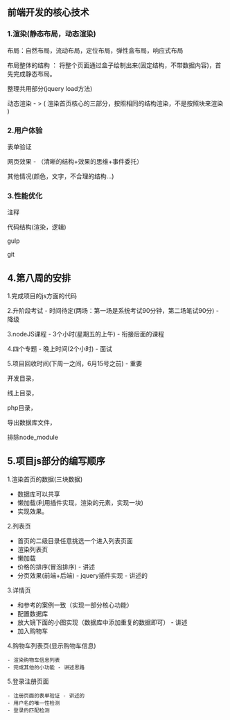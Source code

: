 ## 前端开发的核心技术

### 1.渲染(静态布局，动态渲染)

布局：自然布局，流动布局，定位布局，弹性盒布局，响应式布局

布局整体的结构 ： 将整个页面通过盒子绘制出来(固定结构，不带数据内容)，首先完成静态布局。

整理共用部分(jquery load方法)

动态渲染 - > ( 渲染首页核心的三部分，按照相同的结构渲染，不是按照块来渲染 )



### 2.用户体验

表单验证

网页效果 - （清晰的结构+效果的思维+事件委托）

其他情况(颜色，文字，不合理的结构...)





### 3.性能优化

注释

代码结构(渲染，逻辑)

gulp

git



## 4.第八周的安排

1.完成项目的js方面的代码

2.升阶段考试 - 时间待定(两场：第一场是系统考试90分钟，第二场笔试90分) - 降级

3.nodeJS课程 - 3个小时(星期五的上午) - 衔接后面的课程

4.四个专题 - 晚上时间(2个小时) - 面试

5.项目回收时间(下周一之间，6月15号之前) - 重要

开发目录，

线上目录，

php目录，

导出数据库文件，

排除node_module



## 5.项目js部分的编写顺序

1.渲染首页的数据(三块数据) 

- 数据库可以共享
- 懒加载(利用插件实现，渲染的元素，实现一块)
- 实现效果。

2.列表页

- 首页的二级目录任意挑选一个进入列表页面
- 渲染列表页
- 懒加载
- 价格的排序(冒泡排序) - 讲述
- 分页效果(前端+后端) - jquery插件实现 - 讲述的

3.详情页

 - 和参考的案例一致（实现一部分核心功能）
 - 配置数据库
 - 放大镜下面的小图实现（数据库中添加重复的数据即可） - 讲述
 - 加入购物车

4.购物车列表页(显示购物车信息)

	- 渲染购物车信息列表
	- 完成其他的小功能 - 讲述思路

5.登录注册页面

	- 注册页面的表单验证 - 讲述的
	- 用户名的唯一性检测
	- 登录的匹配检测









